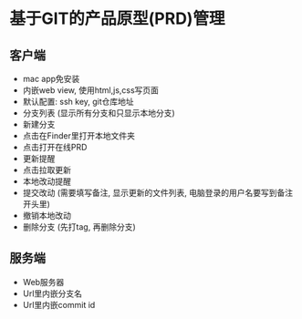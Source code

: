 # 基于GIT的产品原型(PRD)管理

## 客户端
* mac app免安装
* 内嵌web view, 使用html,js,css写页面
* 默认配置: ssh key, git仓库地址
* 分支列表 (显示所有分支和只显示本地分支)
* 新建分支
* 点击在Finder里打开本地文件夹
* 点击打开在线PRD
* 更新提醒
* 点击拉取更新
* 本地改动提醒
* 提交改动 (需要填写备注, 显示更新的文件列表, 电脑登录的用户名要写到备注开头里)
* 撤销本地改动
* 删除分支 (先打tag, 再删除分支)
  
## 服务端
* Web服务器
* Url里内嵌分支名
* Url里内嵌commit id

